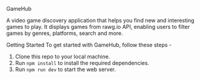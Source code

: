 GameHub

A video game discovery application that helps you find new and interesting games to play. It displays games from rawg.io API, enabling users to filter games by genres, platforms, search and more.


Getting Started 
To get started with GameHub, follow these steps -
1. Clone this repo to your local machine.
2. Run `npm install` to install the required dependencies.
3. Run `npm run dev` to start the web server.
